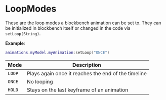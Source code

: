 # LoopModes

These are the loop modes a blockbench animation can be set to. They can be initialized in blockbench itself or changed in the code via <code>setLoop(String)</code>.

**Example**:

```lua
animations.myModel.myAnimation:setLoop("ONCE")
```

| Mode   | Description                                         |
| ------ | --------------------------------------------------- |
| `LOOP` | Plays again once it reaches the end of the timeline |
| `ONCE` | No looping                                          |
| `HOLD` | Stays on the last keyframe of an animation          |

